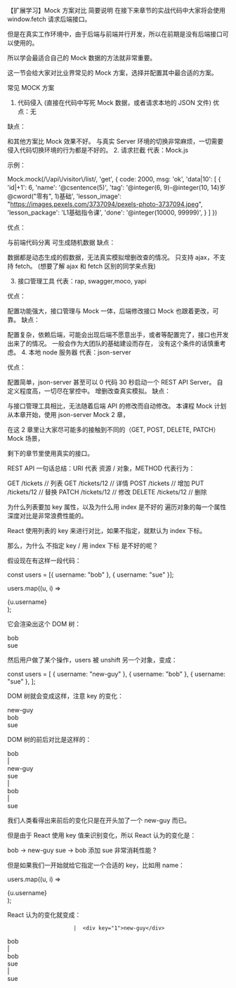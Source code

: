 【扩展学习】Mock 方案对比
简要说明
在接下来章节的实战代码中大家将会使用 window.fetch 请求后端接口。

但是在真实工作环境中，由于后端与前端并行开发，所以在前期是没有后端接口可以使用的。

所以学会最适合自己的 Mock 数据的方法就非常重要。

这一节会给大家对比业界常见的 Mock 方案，选择并配置其中最合适的方案。

常见 MOCK 方案
1. 代码侵入 (直接在代码中写死 Mock 数据，或者请求本地的 JSON 文件)
优点：无

缺点：

和其他方案比 Mock 效果不好。
与真实 Server 环境的切换非常麻烦，一切需要侵入代码切换环境的行为都是不好的。
2. 请求拦截
代表：Mock.js

示例：

Mock.mock(/\\/api\\/visitor\\/list/, 'get', {
  code: 2000,
  msg: 'ok',
  'data|10': [
    {
      'id|+1': 6,
      'name': '@csentence(5)',
      'tag': '@integer(6, 9)-@integer(10, 14)岁 @cword("零有", 1)基础',
      'lesson_image': "<https://images.pexels.com/3737094/pexels-photo-3737094.jpeg>",
      'lesson_package': 'L1基础指令课',
      'done': '@integer(10000, 99999)',
    }
  ]
})

优点：

与前端代码分离
可生成随机数据
缺点：

数据都是动态生成的假数据，无法真实模拟增删改查的情况。
只支持 ajax，不支持 fetch。
(想要了解 ajax 和 fetch 区别的同学来点我)

3. 接口管理工具
代表：rap, swagger,moco, yapi

优点：

配置功能强大，接口管理与 Mock 一体，后端修改接口 Mock 也跟着更改，可靠。
缺点：

配置复杂，依赖后端，可能会出现后端不愿意出手，或者等配置完了，接口也开发出来了的情况。
一般会作为大团队的基础建设而存在， 没有这个条件的话慎重考虑。
4. 本地 node 服务器
代表：json-server

优点：

配置简单，json-server 甚至可以 0 代码 30 秒启动一个 REST API Server。
自定义程度高，一切尽在掌控中。
增删改查真实模拟。
缺点：

与接口管理工具相比，无法随着后端 API 的修改而自动修改。
本课程 Mock 计划
从本章开始，使用 json-server Mock 2 章，

在这 2 章里让大家尽可能多的接触到不同的（GET, POST, DELETE, PATCH）Mock 场景，

剩下的章节里使用真实的接口。

REST API
一句话总结：URI 代表 资源 / 对象，METHOD 代表行为：

GET /tickets // 列表
GET /tickets/12 // 详情
POST /tickets  // 增加
PUT /tickets/12 // 替换
PATCH /tickets/12 // 修改
DELETE /tickets/12 // 删除




为什么列表要加 key 属性，以及为什么用 index 是不好的
遍历对象的每一个属性深度对比是非常浪费性能的。

React 使用列表的 key 来进行对比，如果不指定，就默认为 index 下标。

那么，为什么 不指定 key / 用 index 下标 是不好的呢？

假设现在有这样一段代码：

const users = [{ username: "bob" }, { username: "sue" }];

users.map((u, i) => <div key={i}>{u.username}</div>);

它会渲染出这个 DOM 树：

<div key="1">bob</div>
<div key="2">sue</div>

然后用户做了某个操作，users 被 unshift 另一个对象，变成：

const users = [
  { username: "new-guy" },
  { username: "bob" },
  { username: "sue" },
];

DOM 树就会变成这样，注意 key 的变化：

<div key="1">new-guy</div>
<div key="2">bob</div>
<div key="3">sue</div>

DOM 树的前后对比是这样的：

<div key="1">bob</div>   |  <div key="1">new-guy</div>
<div key="2">sue</div>   |  <div key="2">bob</div>
                         |  <div key="3">sue</div>

我们人类看得出来前后的变化只是在开头加了一个 new-guy 而已。

但是由于 React 使用 key 值来识别变化，所以 React 认为的变化是：

bob -> new-guy
sue -> bob
添加 sue
非常消耗性能 ?

但是如果我们一开始就给它指定一个合适的 key，比如用 name：

users.map((u, i) => <div key={u.username}>{u.username}</div>);

React 认为的变化就变成：

                         |  <div key="1">new-guy</div>
<div key="1">bob</div>   |  <div key="2">bob</div>
<div key="2">sue</div>   |  <div key="3">sue</div>
